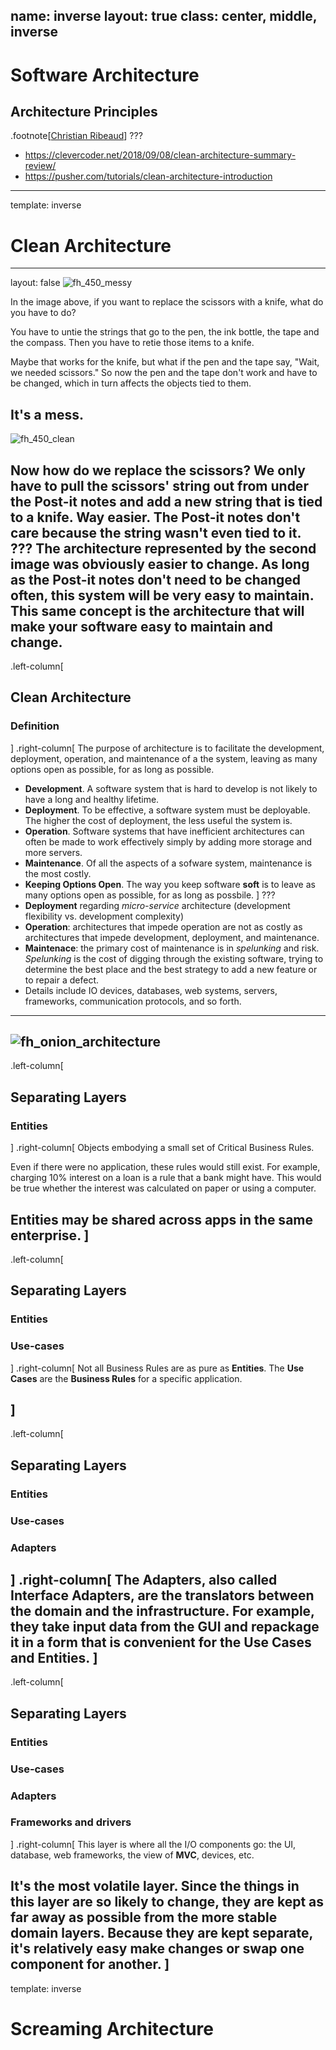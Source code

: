 name: inverse
layout: true
class: center, middle, inverse
---
# Software Architecture
## Architecture Principles

.footnote[<a href="mailto:christian.ribeaud@fhnw.ch">Christian Ribeaud</a>]
???
- https://clevercoder.net/2018/09/08/clean-architecture-summary-review/
- https://pusher.com/tutorials/clean-architecture-introduction
---
template: inverse
# Clean Architecture
---
layout: false
![fh_450_messy](messy.jpeg "Messy Architecture")

In the image above, if you want to replace the scissors with a knife, what do you have to do?

You have to untie the strings that go to the pen, the ink bottle, the tape and the compass. Then you have to retie those items to a knife.

Maybe that works for the knife, but what if the pen and the tape say, "Wait, we needed scissors." So now the pen and the tape don't work and have to be changed, which in turn affects the objects tied to them.

It's a mess.
---
![fh_450_clean](clean.jpeg "Clean Architecture")

Now how do we replace the scissors? We only have to pull the scissors' string out from under the Post-it notes and add a new string that is tied to a knife. Way easier. The Post-it notes don't care because the string wasn't even tied to it.
???
The architecture represented by the second image was obviously easier to change. As long as the Post-it notes don't need to be changed often, this system will be very easy to maintain. This same concept is the architecture that will make your software easy to maintain and change.
---
.left-column[
## Clean Architecture
### Definition
]
.right-column[
The purpose of architecture is to facilitate the development, deployment, operation, and maintenance of a the system, leaving as many options open as possible, for as long as possible.

- **Development**. A software system that is hard to develop is not likely to have a long and healthy lifetime.
- **Deployment**. To be effective, a software system must be deployable. The higher the cost of deployment, the less useful the system is.
- **Operation**. Software systems that have inefficient architectures can often be made to work effectively simply by adding more storage and more servers.
- **Maintenance**. Of all the aspects of a sofware system, maintenance is the most costly.
- **Keeping Options Open**. The way you keep software **soft** is to leave as many options open as possible, for as long as possbile.
]
???
- **Deployment** regarding _micro-service_ architecture (development flexibility vs. development complexity)
- **Operation**: architectures that impede operation are not as costly as architectures that impede development, deployment, and maintenance.
- **Maintenace**: the primary cost of maintenance is in _spelunking_ and risk. _Spelunking_ is the cost of digging through the existing software, trying to determine the best place and the best strategy to add a new feature or to repair a defect.
- Details include IO devices, databases, web systems, servers, frameworks, communication protocols, and so forth.
---
![fh_onion_architecture](onion-architecture.png "Onion Architecture")
---
.left-column[
## Separating Layers
### Entities
]
.right-column[
Objects embodying a small set of Critical Business Rules.

Even if there were no application, these rules would still exist. For example, charging 10% interest on a loan is a rule that a bank might have. This would be true whether the interest was calculated on paper or using a computer.

**Entities** may be shared across apps in the same enterprise.
]
---
.left-column[
## Separating Layers
### Entities
### Use-cases
]
.right-column[
Not all Business Rules are as pure as **Entities**. The **Use Cases** are the **Business Rules** for a specific application.


]
---
.left-column[
## Separating Layers
### Entities
### Use-cases
### Adapters
]
.right-column[
The **Adapters**, also called **Interface Adapters**, are the translators between the domain and the infrastructure. For example, they take input data from the GUI and repackage it in a form that is convenient for the **Use Cases** and **Entities**.
]
---
.left-column[
## Separating Layers
### Entities
### Use-cases
### Adapters
### Frameworks and drivers
]
.right-column[
This layer is where all the I/O components go: the UI, database, web frameworks, the view of **MVC**, devices, etc.

It's the most volatile layer. Since the things in this layer are so likely to change, they are kept as far away as possible from the more stable domain layers. Because they are kept separate, it's relatively easy make changes or swap one component for another.
]
---
template: inverse
# Screaming Architecture
